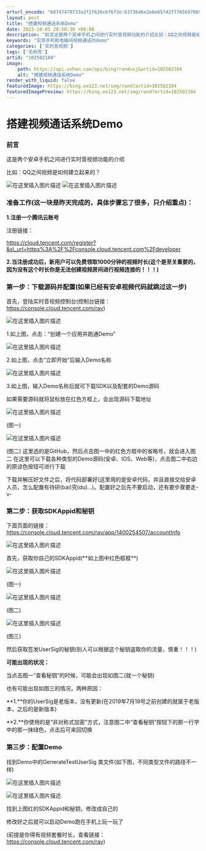 ```yaml
---
arturl_encode: "68747470733a2f2f626c6f672e:6373646e2e6e65742f77656978696e5f34333733383436392f:61727469636c652f64657461696c732f313032353032313034"
layout: post
title: "搭建视频通话系统Demo"
date: 2023-10-05 20:50:30 +08:00
description: "前言这是两个安卓手机之间进行实时音视频功能的介绍比如：QQ之间视频是如何建立起来的？准备工作(这一块"
keywords: "实现手机和电脑间视频通话的demo"
categories: ['实时音视频']
tags: ['无标签']
artid: "102502104"
image:
    path: https://api.vvhan.com/api/bing?rand=sj&artid=102502104
    alt: "搭建视频通话系统Demo"
render_with_liquid: false
featuredImage: https://bing.ee123.net/img/rand?artid=102502104
featuredImagePreview: https://bing.ee123.net/img/rand?artid=102502104
---
```


# 搭建视频通话系统Demo

### 前言

这是两个安卓手机之间进行实时音视频功能的介绍
  
比如：QQ之间视频是如何建立起来的？

![在这里插入图片描述](https://i-blog.csdnimg.cn/blog_migrate/26392425e3345de52db06ced9ef69d49.png#pic_center)
![在这里插入图片描述](https://i-blog.csdnimg.cn/blog_migrate/907aa9fa336ca1e0ad59665b25ebf83a.png#pic_center)

### 准备工作(这一块是昨天完成的，具体步骤忘了很多，只介绍重点)：

**1.注册一个腾讯云账号**
  
注册链接：
  
https://cloud.tencent.com/register?&s\_url=https%3A%2F%2Fconsole.cloud.tencent.com%2Fdeveloper
  
**2.当注册成功后，新用户可以免费领取1000分钟的视频时长(这个是至关重要的，因为没有这个时长你是无法创建视频房间进行视频连接的！！！)**

### 第一步：下载源码并配置(如果已经有安卓视频代码就跳过这一步)

首先，登陆实时音视频控制台(控制台链接：https://console.cloud.tencent.com/rav)
  
  
  
![在这里插入图片描述](https://i-blog.csdnimg.cn/blog_migrate/7d8315f3890ff90e26f5f54d57f64491.png#pic_center)

1.如上图，点击：“创建一个应用并跑通Demo”

![在这里插入图片描述](https://i-blog.csdnimg.cn/blog_migrate/2f3e1c6a8cc096fb81f62fa020ebc2ae.png#pic_center)

2.如上图，点击“立即开始”后输入Demo名称

![在这里插入图片描述](https://i-blog.csdnimg.cn/blog_migrate/7c56ace8143d8a0f7c539c13773ca25b.png#pic_center)

3.如上图，输入Demo名称后就可下载SDK以及配套的Demo源码

如果需要源码就将鼠标放在红色方框上，会出现源码下载地址

![在这里插入图片描述](https://i-blog.csdnimg.cn/blog_migrate/e6e37803cb5be09189fb54dae80733d6.png#pic_center)

(图一)

![在这里插入图片描述](https://i-blog.csdnimg.cn/blog_migrate/c8e36a747a2f38852473b2c2e95e2135.png#pic_center)

(图二)
这里选的是GitHub，然后点击图一中的红色方框中的省略号，就会进入图二 在这里可以下载各种类型的Demo源码(安卓、IOS、Web等)，点击图二中右边的原谅色按钮可进行下载

下载并解压好文件之后，将代码部署好(这里用的是安卓代码，并且直接交给安卓人员，怎么配置有待研(bai)究(du)…)。配置好之后先不要启动，还有要步骤要走-v-

### 第二步：获取SDKAppid和秘钥

下面页面的链接：https://console.cloud.tencent.com/rav/app/1400254507/accountInfo

![在这里插入图片描述](https://i-blog.csdnimg.cn/blog_migrate/c232d80254effd507e7459c7ed138322.png#pic_center)

首先，获取你自己的SDKAppid(\*\*如上图中红色框框\*\*)

![在这里插入图片描述](https://i-blog.csdnimg.cn/blog_migrate/397a0fd1436dc1854c76939bdd48d79c.png#pic_center)

(图一)

![在这里插入图片描述](https://i-blog.csdnimg.cn/blog_migrate/a530db1932a4aebc5157648ebeb61f75.png#pic_center)

(图二)

![在这里插入图片描述](https://i-blog.csdnimg.cn/blog_migrate/e12c6f2c7aba0d14abcf466bf679c289.png#pic_center)

(图三)

然后获取签发UserSig的秘钥(别人可以根据这个秘钥盗取你的流量，慎重！！！)

**可能出现的状况：**
  
当点击图一“查看秘钥”的时候，可能会出现如图二(就一个秘钥)
  
也有可能出现如图三的情况，两种原因：
  
\*\*1.\*\*你的UserSig是老版本，没有更新(在2019年7月19号之前创建的就属于老版本，之后的是新版本)
  
\*\*2.\*\*你使用的是“非对称式加密”方式，注意图二中“查看秘钥”按钮下的那一行字中的那一抹绿色，点击后可来回切换

### 第三步：配置Demo

找到Demo中的GenerateTestUserSig 类文件(如下图，不同类型文件的路径不一样)
  
![在这里插入图片描述](https://i-blog.csdnimg.cn/blog_migrate/e0c5e37cc936dc78abe8d2d1557ef9a5.png#pic_center)
  
![在这里插入图片描述](https://i-blog.csdnimg.cn/blog_migrate/04a2e2c47b521d7a6f32fdb4ed517c2d.png#pic_center)

找到上图红的SDKAppid和秘钥，修改成自己的

修改好之后就可以启动Demo跑在手机上玩一玩了
  
(前提是你得有视频套餐时长，查看链接：https://console.cloud.tencent.com/rav)